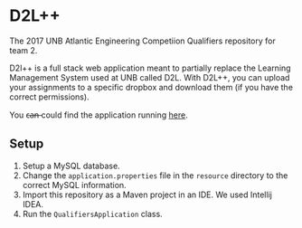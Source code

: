 # D2L++
The 2017 UNB Atlantic Engineering Competiion Qualifiers repository for team 2.

D2l++ is a full stack web application meant to partially replace the Learning Management System used at UNB called D2L. With D2L++, you can upload your assignments to a specific dropbox and download them (if you have the correct permissions).

You c̶a̶n̶ could find the application running [here](https://d-2-l.heroku.com).

## Setup
1. Setup a MySQL database.
2. Change the `application.properties` file in the `resource` directory to the correct MySQL information.
3. Import this repository as a Maven project in an IDE. We used Intellij IDEA.
4. Run the `QualifiersApplication` class.
